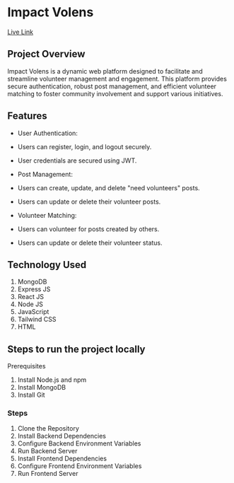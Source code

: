 # Impact Volens

[Live Link](https://impact-volens.web.app/)

## Project Overview
Impact Volens is a dynamic web platform designed to facilitate and streamline volunteer management and engagement. This platform provides secure authentication, robust post management, and efficient volunteer matching to foster community involvement and support various initiatives.

## Features

- User Authentication:
- Users can register, login, and logout securely.
- User credentials are secured using JWT.

- Post Management:
- Users can create, update, and delete "need volunteers" posts.
- Users can update or delete their volunteer posts.

- Volunteer Matching:
- Users can volunteer for posts created by others.
- Users can update or delete their volunteer status.

## Technology Used 
1. MongoDB
2. Express JS
3. React JS
4. Node JS
5. JavaScript
6. Tailwind CSS
7. HTML

## Steps to run the project locally

Prerequisites
1. Install Node.js and npm
2. Install MongoDB
3. Install Git

### Steps
1. Clone the Repository
2. Install Backend Dependencies
3. Configure Backend Environment Variables
4. Run Backend Server
5. Install Frontend Dependencies
6. Configure Frontend Environment Variables
7. Run Frontend Server
